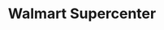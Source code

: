 ---
title: "Walmart Supercenter"
url: /council-bluffs/walmart-supercenter-north-16th-street/
shop: supermarket
---
